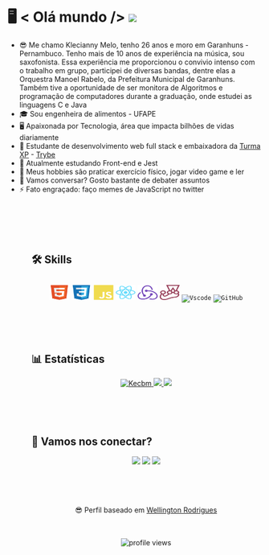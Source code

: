 ### <h1>🖥 < Olá mundo /> <img src = "https://raw.githubusercontent.com/MartinHeinz/MartinHeinz/master/wave.gif" width ="40px"></h1>

<ul>
  <li>😎 Me chamo Klecianny Melo, tenho 26 anos e moro em Garanhuns - Pernambuco. Tenho mais de 10 anos de experiência na música, sou saxofonista. Essa experiência me proporcionou o convivio intenso com o trabalho em grupo, participei de diversas bandas, dentre elas a Orquestra Manoel Rabelo, da Prefeitura Municipal de Garanhuns. Também tive a oportunidade de ser monitora de Algoritmos e programação de computadores durante a graduação, onde estudei as linguagens C e Java</li>
  <li>🎓 Sou engenheira de alimentos - UFAPE</li>
  <li>🖥 Apaixonada por Tecnologia, área que impacta bilhões de vidas diariamente</li>
  <li>🔭 Estudante de desenvolvimento web full stack e embaixadora da  <a href="https://www.xpinc.com/">Turma XP</a> - <a href="https://betrybe.com">Trybe</a></li>
  <li>🌱 Atualmente estudando Front-end e Jest</li>
  <li>🤔 Meus hobbies são praticar exercício físico, jogar video game e ler</li>
  <li>💬 Vamos conversar? Gosto bastante de debater assuntos</li>
  <li>⚡ Fato engraçado: faço memes de JavaScript no twitter</li>
<ul>
<br><br><br>
<br>
  <h2>🛠 Skills</h2>
  <div align="center" style="margin-top: 30px" style="display: inline_block">
  <code><img title="HTML5" alt="HTML" height="30" width="40" src="https://raw.githubusercontent.com/devicons/devicon/master/icons/html5/html5-original.svg"></code>
  <code><img title="CSS3" alt="CSS" height="30" width="40" src="https://raw.githubusercontent.com/devicons/devicon/master/icons/css3/css3-original.svg"></code>
  <code><img title="JavaScript" alt="JavaScript" height="30" width="40" src="https://raw.githubusercontent.com/devicons/devicon/master/icons/javascript/javascript-plain.svg"></code>
  <code><img title="React" alt="React" height="30" width="40" src="https://raw.githubusercontent.com/devicons/devicon/master/icons/react/react-original.svg"></code>
  <code><img title="Redux" alt="redux" height="30" width="40" src="https://raw.githubusercontent.com/devicons/devicon/master/icons/redux/redux-original.svg"></code>
  <code><img title="Jest" alt="Jest" height="30" width="40" src="https://raw.githubusercontent.com/devicons/devicon/master/icons/jest/jest-plain.svg"></code>
  <code><img title="Vscode" alt="Vscode" height="30" width="40" src="https://cdn.jsdelivr.net/gh/devicons/devicon/icons/vscode/vscode-original.svg" /></code>
  <code><img title="GitHub" alt="GitHub" height="30" width="40" src="https://cdn.jsdelivr.net/gh/devicons/devicon/icons/github/github-original.svg" /></code>
</div>
<br><br><br>
<br>
  <h2>📊 Estatísticas</h2>
<p align=center>
  <div align=center>
    <a href="https://github.com/Kecbm" title="Kecbm profile">
      <img width=396 src="https://github-readme-streak-stats.herokuapp.com/?user=Kecbm&theme=react&border=61dafb&hide_border=true" alt="Kecbm" />
    </a>
    <a href="https://github.com/Kecbm" title="Kecbm profile">
      <img width=396 src="https://github-readme-stats.vercel.app/api?username=Kecbm&show_icons=true&theme=react&border_color=61dafb&hide_border=true" />
    </a>
    <a href="https://github.com/Kecbm" title="Kecbm profile">
      <img width=396 src="https://github-readme-stats.vercel.app/api/top-langs/?username=Kecbm&hide=c%23,powershell,Mathematica,Ruby,Objective-C,Objective-C%2b%2b,Cuda&title_color=61dafb&text_color=ffffff&icon_color=61dafb&bg_color=20232a&langs_count=8&layout=compact&border_color=61dafb&hide_border=true" />
    </a>
  <br>
  <br>
  </div>
</p>
<br><br>
  <h2>🤝 Vamos nos conectar?</h2>
  <div align="center">
  <a href="https://www.linkedin.com/in/kecbm/" target="_blank"><img src="https://img.shields.io/badge/-LinkedIn-%230077B5?style=for-the-badge&logo=linkedin&logoColor=white" target="_blank"></a> 
  <a href="https://www.instagram.com/kecbm/" target="_blank"><img src="https://img.shields.io/badge/-Instagram-%23E4405F?style=for-the-badge&logo=instagram&logoColor=white" target="_blank"></a>
  <a href="https://twitter.com/Kecbm" target="_blank"><img src="https://img.shields.io/badge/Twitter-1DA1F2?style=for-the-badge&logo=twitter&logoColor=white" target="_blank"></a>
<br>
<br>
</div>
</p>
<br>
<br>
<div align="center">
  <p>
    😎 Perfil baseado em <a href="https://github.com/SrTonn">Wellington Rodrigues</a>
  </p>
<br>
<br>
  <img src="https://komarev.com/ghpvc/?username=Kecbm" alt="profile views" />
</div>
<br><br><br>

